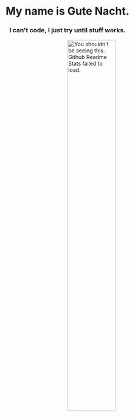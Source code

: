 <h1 align="center">My name is Gute Nacht.</h1>
<h3 align="center">I can't code, I just try until stuff works.</h3>

<img width="50%" align="right" src="https://github-readme-stats.vercel.app/api?username=gutenacht0221&count_private=true&include_all_commits=true&show_icons=true&theme=midnight-purple&icon_color=fff&hide_border=true" alt="You shouldn't be seeing this. Github Readme Stats failed to load.">
